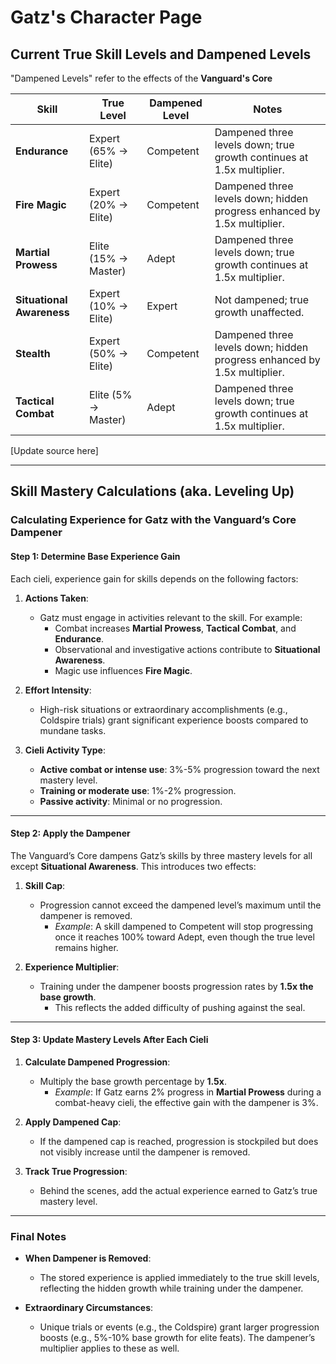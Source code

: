 # Gatz's Character Page

## Current True Skill Levels and Dampened Levels

"Dampened Levels" refer to the effects of the **Vanguard's Core**

| **Skill**               | **True Level**           | **Dampened Level** | **Notes**                                                                        |
|-------------------------|--------------------------|--------------------|----------------------------------------------------------------------------------|
| **Endurance**           | Expert (65% → Elite)    | Competent          | Dampened three levels down; true growth continues at 1.5x multiplier.           |
| **Fire Magic**          | Expert (20% → Elite)    | Competent          | Dampened three levels down; hidden progress enhanced by 1.5x multiplier.        |
| **Martial Prowess**     | Elite (15% → Master)    | Adept              | Dampened three levels down; true growth continues at 1.5x multiplier.           |
| **Situational Awareness** | Expert (10% → Elite)   | Expert             | Not dampened; true growth unaffected.                                           |
| **Stealth**             | Expert (50% → Elite)    | Competent          | Dampened three levels down; hidden progress enhanced by 1.5x multiplier.        |
| **Tactical Combat**     | Elite (5% → Master)     | Adept              | Dampened three levels down; true growth continues at 1.5x multiplier.           |

[Update source here]

---

## Skill Mastery Calculations (aka. Leveling Up)

### Calculating Experience for Gatz with the Vanguard’s Core Dampener

#### Step 1: Determine Base Experience Gain

Each cieli, experience gain for skills depends on the following factors:

1. **Actions Taken**:
   - Gatz must engage in activities relevant to the skill. For example:
     - Combat increases **Martial Prowess**, **Tactical Combat**, and **Endurance**.
     - Observational and investigative actions contribute to **Situational Awareness**.
     - Magic use influences **Fire Magic**.

2. **Effort Intensity**:
   - High-risk situations or extraordinary accomplishments (e.g., Coldspire trials) grant significant experience boosts compared to mundane tasks.

3. **Cieli Activity Type**:
   - **Active combat or intense use**: 3%-5% progression toward the next mastery level.
   - **Training or moderate use**: 1%-2% progression.
   - **Passive activity**: Minimal or no progression.

---

#### Step 2: Apply the Dampener

The Vanguard’s Core dampens Gatz’s skills by three mastery levels for all except **Situational Awareness**. This introduces two effects:

1. **Skill Cap**:
   - Progression cannot exceed the dampened level’s maximum until the dampener is removed.
     - *Example*: A skill dampened to Competent will stop progressing once it reaches 100% toward Adept, even though the true level remains higher.

2. **Experience Multiplier**:
   - Training under the dampener boosts progression rates by **1.5x the base growth**.
     - This reflects the added difficulty of pushing against the seal.

---

#### Step 3: Update Mastery Levels After Each Cieli

1. **Calculate Dampened Progression**:
   - Multiply the base growth percentage by **1.5x**.
     - *Example*: If Gatz earns 2% progress in **Martial Prowess** during a combat-heavy cieli, the effective gain with the dampener is 3%.

2. **Apply Dampened Cap**:
   - If the dampened cap is reached, progression is stockpiled but does not visibly increase until the dampener is removed.

3. **Track True Progression**:
   - Behind the scenes, add the actual experience earned to Gatz’s true mastery level.

---

### Final Notes

- **When Dampener is Removed**:
  - The stored experience is applied immediately to the true skill levels, reflecting the hidden growth while training under the dampener.

- **Extraordinary Circumstances**:
  - Unique trials or events (e.g., the Coldspire) grant larger progression boosts (e.g., 5%-10% base growth for elite feats). The dampener’s multiplier applies to these as well.

